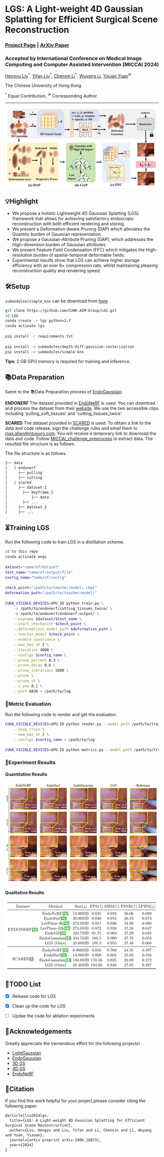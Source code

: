 # LGS: A Light-weight 4D Gaussian Splatting for Efficient Surgical Scene Reconstruction

<!-- <i>The avatar is generated by stable diffusion.</i> -->


### [Project Page](https://lgs-endo.github.io/) | [ArXiv Paper](https://arxiv.org/abs/2406.16073)
### Accepted by International Conference on Medical Image Computing and Computer Assisted Intervention (MICCAI 2024)

[Hengyu Liu](https://github.com/LiuHengyu321)<sup>\*</sup>, 
[Yifan Liu](https://yifliu3.github.io/)<sup>\*</sup>,
[Chenxin Li](https://xggnet.github.io/)<sup>\*</sup>, 
[Wuyang Li](https://wymancv.github.io/wuyang.github.io/)<sup></sup>,
[Yixuan Yuan](https://www.ee.cuhk.edu.hk/en-gb/people/academic-staff/professors/prof-yixuan-yuan)<sup>✉</sup>

The Chinese University of Hong Kong

<sup>\*</sup> Equal Contribution, <sup>✉</sup> Corresponding Author. 

-------------------------------------------
![introduction](./assets/pipeline.png)

## 💡Highlight
- We propose a holistic Lightweight 4D Gaussian Splatting (LGS) framework that allows for achieving satisfactory endoscopic reconstruction with both efficient rendering and storing.
- We present a Deformation-Aware Pruning (DAP) which alleviates the Quantity burden of Gaussian representation.
- We propose a Gaussian-Attribute Pruning (GAP), which addresses the High-dimension burden of Gaussian attributes.
- We present Feature Field Condensation (FFC) which mitigates the High-resolution burden of spatial-temporal deformable fields.
- Experimental results show that LGS can achieve higher storage efficiency with an over $9\times$ compression rate, whilst maintaining pleasing reconstruction quality and rendering speed.

## 🛠Setup

`submodules/simple_knn` can be download from [here](https://github.com/yifliu3/EndoGaussian/tree/master/submodules/simple-knn)

```bash
git clone https://github.com/CUHK-AIM-Group/LGS.git
cd LGS
conda create -n lgs python=3.7
conda activate lgs

pip install -r requirements.txt

pip install -e submodules/depth-diff-gaussian-rasterization
pip install -e submodules/simple-knn
```

**Tips**: 2 GB GPU memory is required for training and inference. 

## 📚Data Preparation
Same to the 📚Data Preparation process of [EndoGaussian](https://github.com/yifliu3/EndoGaussian):

**ENDONERF** The dataset provided in [EndoNeRF](https://arxiv.org/abs/2206.15255) is used. You can download and process the dataset from their [website](https://github.com/med-air/EndoNeRF). We use the two accessible clips including 'pulling_soft_tissues' and 'cutting_tissues_twice'.

**SCARED** The dataset provided in [SCARED](https://endovissub2019-scared.grand-challenge.org/) is used. To obtain a link to the data and code release, sign the challenge rules and email them to max.allan@intusurg.com. You will receive a temporary link to download the data and code. Follow [MICCAI_challenge_preprocess](https://github.com/EikoLoki/MICCAI_challenge_preprocess) to extract data. The resulted file structure is as follows.



The file structure is as follows.
```
├── data
│   | endonerf 
│     ├── pulling
│     ├── cutting 
│   | scared
│     ├── dataset_1
│       ├── keyframe_1
│           ├── data
│       ├── ...
│     ├── dataset_2
|     ├── ...

```



## ⏳Training LGS
Run the following code to train LGS in a distillation scheme.
```bash
cd to this repo
conda activate engs

dataset="name/of/dataset"
test_name="name/of/output/file"
config_name="name/of/config"

check_point="/path/to/teacher/model/.ckpt"
deformation_path="/path/to/teacher/model/"

CUDA_VISIBLE_DEVICES=GPU_ID python train.py \
    -s /path/to/endonerf/cutting_tissues_twice/ \
    -m /path/to/endonerf/endonerf-output/ \
    --expname $dataset/$test_name \
    --start_checkpoint $check_point \
    --deformatioin_model_path $deformation_path \
    --teacher_model $check_point \
    --enable_covariance \
    --new_max_sh 2 \
    --iteration 4000 \
    --configs $config_name \
    --prune_percent 0.3 \
    --prune_decay 0.6 \
    --prune_iterations 2000 \
    --prune \
    --prune_sh \
    --v_pow 0.1 \
    --port 6036 > /path/to/log
```

### 📏Metric Evaluation
Run the following code to render and get the evaluaton.

```bash
CUDA_VISIBLE_DEVICES=GPU_ID python render.py --model_path /path/to/trained/model \
    --skip_train \
    --new_max_sh 2 \
    --configs $config_name > /path/to/log

CUDA_VISIBLE_DEVICES=GPU_ID python metrics.py --model_path /path/to/trained/model > /path/to/log
```


### 🎪Experiment Results
#### Quantitative Results
![introduction](./assets/res_1.jpg)
#### Qualitative Results
![introduction](./assets/res_2.png)


## 🛒TODO List
- [X] Release code for LGS
- [X] Clean up the code for LGS
- [ ] Updae the code for ablation experiments


## 🎈Acknowledgements
Greatly appreciate the tremendous effort for the following projects!
- [LightGaussian](https://github.com/VITA-Group/LightGaussian)
- [EndoGaussian](https://github.com/yifliu3/EndoGaussian)
- [3D GS](https://github.com/graphdeco-inria/gaussian-splatting)
- [4D GS](https://github.com/hustvl/4DGaussians)
- [EndoNeRF](https://github.com/med-air/EndoNeRF)


## 📜Citation
If you find this work helpful for your project,please consider citing the following paper:
```
@article{liu2024lgs,
  title={LGS: A Light-weight 4D Gaussian Splatting for Efficient Surgical Scene Reconstruction},
  author={Liu, Hengyu and Liu, Yifan and Li, Chenxin and Li, Wuyang and Yuan, Yixuan},
  journal={arXiv preprint arXiv:2406.16073},
  year={2024}
}
```
